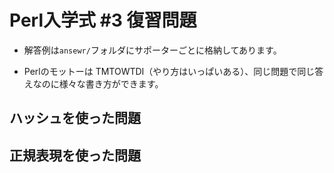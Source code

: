 # Perl入学式 #3 復習問題

- 解答例は`ansewr/`フォルダにサポーターごとに格納してあります。

- Perlのモットーは TMTOWTDI（やり方はいっぱいある）、同じ問題で同じ答えなのに様々な書き方ができます。

## ハッシュを使った問題


## 正規表現を使った問題
